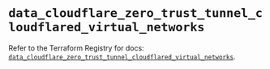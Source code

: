 # `data_cloudflare_zero_trust_tunnel_cloudflared_virtual_networks`

Refer to the Terraform Registry for docs: [`data_cloudflare_zero_trust_tunnel_cloudflared_virtual_networks`](https://registry.terraform.io/providers/cloudflare/cloudflare/5.1.0/docs/data-sources/zero_trust_tunnel_cloudflared_virtual_networks).
